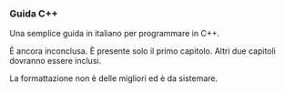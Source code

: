 ### Guida C++
Una semplice guida in italiano per programmare in C++.

È ancora inconclusa. È presente solo il primo capitolo.
Altri due capitoli dovranno essere inclusi.

La formattazione non è delle migliori ed è da sistemare.

